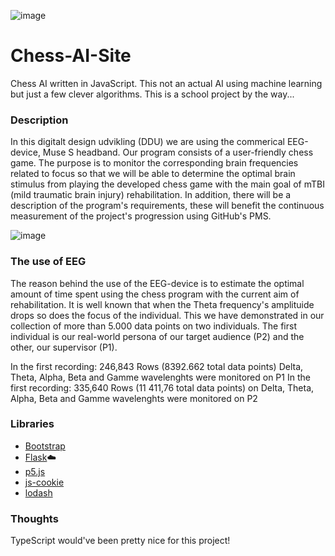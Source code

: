 ![image](https://user-images.githubusercontent.com/44964494/118567516-38afc780-b776-11eb-97b1-76ee437e0fd1.png)

# Chess-AI-Site
Chess AI written in JavaScript. This not an actual AI using machine learning but just a few clever algorithms. This is a school project by the way...

### Description 
In this digitalt design udvikling (DDU) we are using the commerical EEG-device, Muse S headband. Our program consists of a user-friendly chess game. The purpose is to monitor the corresponding brain frequencies related to focus so that we will be able to determine the optimal brain stimulus from playing the developed chess game with the main goal of mTBI (mild traumatic brain injury) rehabilitation. In addition, there will be a description of the program's requirements, these will benefit the continuous measurement of the project's progression using GitHub's PMS. 

![image](https://user-images.githubusercontent.com/44964494/118567700-8e846f80-b776-11eb-9c90-4ed6b8a6449f.png)

### The use of EEG 
The reason behind the use of the EEG-device is to estimate the optimal amount of time spent using the chess program with the current aim of rehabilitation. It is well known that when the Theta frequency's amplituide drops so does the focus of the individual. This we have demonstrated in our collection of more than 5.000 data points on two individuals. The first individual is our real-world persona of our target audience (P2) and the other, our supervisor (P1). 

In the first recording: 246,843 Rows (8392.662 total data points) Delta, Theta, Alpha, Beta and Gamme wavelenghts were monitored on P1
In the first recording: 335,640 Rows (11 411,76 total data points) on Delta, Theta, Alpha, Beta and Gamme wavelenghts were monitored on P2

### Libraries
* [Bootstrap](https://getbootstrap.com/)
* [Flask](https://flask.palletsprojects.com/en/1.1.x/)☁️
* [p5.js](https://p5js.org/)
* [js-cookie](https://github.com/js-cookie/js-cookie)
* [lodash](https://lodash.com/)

### Thoughts
TypeScript would've been pretty nice for this project!



